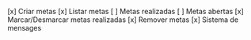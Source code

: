 [x] Criar metas
[x] Listar metas
    [ ] Metas realizadas
    [ ] Metas abertas
[x] Marcar/Desmarcar metas realizadas
[x] Remover metas
[x] Sistema de mensages
